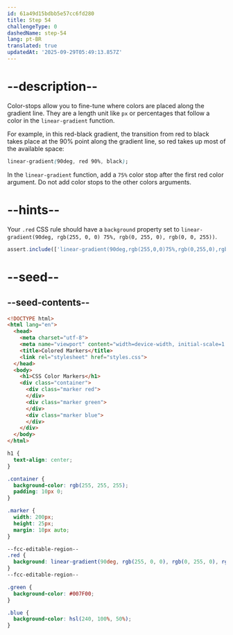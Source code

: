 ```yaml
---
id: 61a49d15bdbb5e57cc6fd280
title: Step 54
challengeType: 0
dashedName: step-54
lang: pt-BR
translated: true
updatedAt: '2025-09-29T05:49:13.857Z'
---
```


# --description--

Color-stops allow you to fine-tune where colors are placed along the gradient line. They are a length unit like `px` or percentages that follow a color in the `linear-gradient` function.

For example, in this red-black gradient, the transition from red to black takes place at the 90% point along the gradient line, so red takes up most of the available space:

```css
linear-gradient(90deg, red 90%, black);
```

In the `linear-gradient` function, add a `75%` color stop after the first red color argument. Do not add color stops to the other colors arguments.

# --hints--

Your `.red` CSS rule should have a `background` property set to `linear-gradient(90deg, rgb(255, 0, 0) 75%, rgb(0, 255, 0), rgb(0, 0, 255))`.

```js
assert.include(['linear-gradient(90deg,rgb(255,0,0)75%,rgb(0,255,0),rgb(0,0,255))', 'rgba(0,0,0,0)linear-gradient(90deg,rgb(255,0,0)75%,rgb(0,255,0),rgb(0,0,255))repeatscroll0%0%'], new __helpers.CSSHelp(document).getStyle('.red')?.getPropVal('background', true));
```

# --seed--

## --seed-contents--

```html
<!DOCTYPE html>
<html lang="en">
  <head>
    <meta charset="utf-8">
    <meta name="viewport" content="width=device-width, initial-scale=1.0">
    <title>Colored Markers</title>
    <link rel="stylesheet" href="styles.css">
  </head>
  <body>
    <h1>CSS Color Markers</h1>
    <div class="container">
      <div class="marker red">
      </div>
      <div class="marker green">
      </div>
      <div class="marker blue">
      </div>
    </div>
  </body>
</html>
```

```css
h1 {
  text-align: center;
}

.container {
  background-color: rgb(255, 255, 255);
  padding: 10px 0;
}

.marker {
  width: 200px;
  height: 25px;
  margin: 10px auto;
}

--fcc-editable-region--
.red {
  background: linear-gradient(90deg, rgb(255, 0, 0), rgb(0, 255, 0), rgb(0, 0, 255));
}
--fcc-editable-region--

.green {
  background-color: #007F00;
}

.blue {
  background-color: hsl(240, 100%, 50%);
}

```
